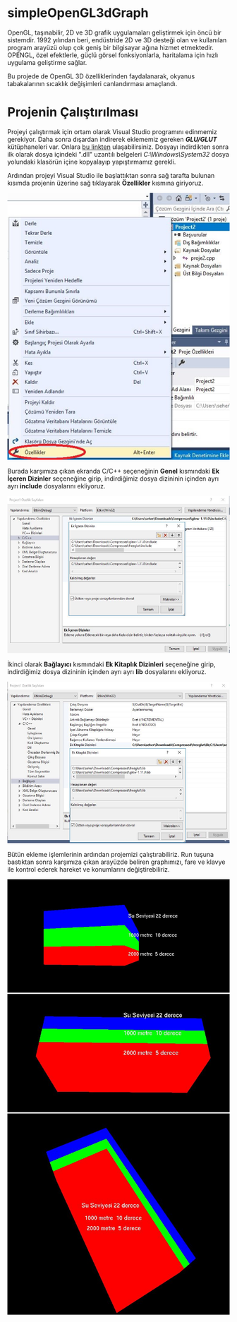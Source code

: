# simpleOpenGL3dGraph
OpenGL, taşınabilir, 2D ve 3D grafik uygulamaları geliştirmek için öncü bir sistemdir. 1992 yılından beri, endüstride 2D ve 3D desteği olan ve kullanılan program arayüzü olup çok geniş bir bilgisayar ağına hizmet etmektedir. OPENGL, özel efektlerle, güçlü görsel fonksiyonlarla, haritalama için hızlı uygulama geliştirme sağlar.

Bu projede de OpenGL 3D özelliklerinden faydalanarak, okyanus tabakalarının sıcaklık değişimleri canlandırması amaçlandı.

# Projenin Çalıştırılması
Projeyi çalıştırmak için ortam olarak Visual Studio programını edinmemiz gerekiyor. Daha sonra dışardan indirerek eklememiz gereken <strong><i>GLU/GLUT</i></strong> kütüphaneleri var. Onlara [bu linkten](http://www.mediafire.com/file/cmlnr0pj0pyha5d/Glew_and_Glut.zip/file) ulaşabilirsiniz. Dosyayı indirdikten sonra ilk olarak dosya içindeki ".dll" uzantılı belgeleri <i>C:\Windows\System32</i> dosya yolundaki klasörün içine kopyalayıp yapıştırmamız gerekli.

Ardından projeyi Visual Studio ile başlattıktan sonra sağ tarafta bulunan kısımda projenin üzerine sağ tıklayarak <strong>Özellikler</strong> kısmına giriyoruz.

![](https://github.com/shrgrl/simpleOpenGL3dGraph/blob/master/img.jpg)

Burada karşımıza çıkan ekranda C/C++ seçeneğinin <strong>Genel</strong> kısmındaki <strong>Ek İçeren Dizinler</strong> seçeneğine girip, indirdiğimiz dosya dizininin içinden ayrı ayrı <strong>include</strong> dosyalarını ekliyoruz.

![](https://github.com/shrgrl/simpleOpenGL3dGraph/blob/master/img1.jpg)

İkinci olarak <strong>Bağlayıcı</strong> kısmındaki <strong>Ek Kitaplık Dizinleri</strong> seçeneğine girip, indirdiğimiz dosya dizininin içinden ayrı ayrı <strong>lib</strong> dosyalarını ekliyoruz.

![](https://github.com/shrgrl/simpleOpenGL3dGraph/blob/master/img2.jpg)

Bütün ekleme işlemlerinin ardından projemizi çalıştırabiliriz. Run tuşuna bastıktan sonra karşımıza çıkan arayüzde beliren graphımızı, fare ve klavye ile kontrol ederek hareket ve konumlarını değiştirebiliriz. 

![](https://github.com/shrgrl/simpleOpenGL3dGraph/blob/master/img3.jpg) 
![](https://github.com/shrgrl/simpleOpenGL3dGraph/blob/master/img4.jpg) 
![](https://github.com/shrgrl/simpleOpenGL3dGraph/blob/master/img5.jpg)
